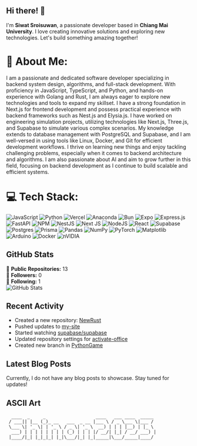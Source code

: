 ## Hi there! 👋

I'm **Siwat Sroisuwan**, a passionate developer based in **Chiang Mai University**. I love creating innovative solutions and exploring new technologies. Let's build something amazing together!

# 💫 About Me:

I am a passionate and dedicated software developer specializing in backend system design, algorithms, and full-stack development. With proficiency in JavaScript, TypeScript, and Python, and hands-on experience with Golang and Rust, I am always eager to explore new technologies and tools to expand my skillset. I have a strong foundation in Next.js for frontend development and possess practical experience with backend frameworks such as Nest.js and Elysia.js.
I have worked on engineering simulation projects, utilizing technologies like Next.js, Three.js, and Supabase to simulate various complex scenarios. My knowledge extends to database management with PostgreSQL and Supabase, and I am well-versed in using tools like Linux, Docker, and Git for efficient development workflows.
I thrive on learning new things and enjoy tackling challenging problems, especially when it comes to backend architecture and algorithms. I am also passionate about AI and aim to grow further in this field, focusing on backend development as I continue to build scalable and efficient systems.


# 💻 Tech Stack:
![JavaScript](https://img.shields.io/badge/javascript-%23323330.svg?style=flat&logo=javascript&logoColor=%23F7DF1E) ![Python](https://img.shields.io/badge/python-3670A0?style=flat&logo=python&logoColor=ffdd54) ![Vercel](https://img.shields.io/badge/vercel-%23000000.svg?style=flat&logo=vercel&logoColor=white) ![Anaconda](https://img.shields.io/badge/Anaconda-%2344A833.svg?style=flat&logo=anaconda&logoColor=white) ![Bun](https://img.shields.io/badge/Bun-%23000000.svg?style=flat&logo=bun&logoColor=white) ![Expo](https://img.shields.io/badge/expo-1C1E24?style=flat&logo=expo&logoColor=#D04A37) ![Express.js](https://img.shields.io/badge/express.js-%23404d59.svg?style=flat&logo=express&logoColor=%2361DAFB) ![FastAPI](https://img.shields.io/badge/FastAPI-005571?style=flat&logo=fastapi) ![NPM](https://img.shields.io/badge/NPM-%23CB3837.svg?style=flat&logo=npm&logoColor=white) ![NestJS](https://img.shields.io/badge/nestjs-%23E0234E.svg?style=flat&logo=nestjs&logoColor=white) ![Next JS](https://img.shields.io/badge/Next-black?style=flat&logo=next.js&logoColor=white) ![NodeJS](https://img.shields.io/badge/node.js-6DA55F?style=flat&logo=node.js&logoColor=white) ![React](https://img.shields.io/badge/react-%2320232a.svg?style=flat&logo=react&logoColor=%2361DAFB) ![Supabase](https://img.shields.io/badge/Supabase-3ECF8E?style=flat&logo=supabase&logoColor=white) ![Postgres](https://img.shields.io/badge/postgres-%23316192.svg?style=flat&logo=postgresql&logoColor=white) ![Prisma](https://img.shields.io/badge/Prisma-3982CE?style=flat&logo=Prisma&logoColor=white) ![Pandas](https://img.shields.io/badge/pandas-%23150458.svg?style=flat&logo=pandas&logoColor=white) ![NumPy](https://img.shields.io/badge/numpy-%23013243.svg?style=flat&logo=numpy&logoColor=white) ![PyTorch](https://img.shields.io/badge/PyTorch-%23EE4C2C.svg?style=flat&logo=PyTorch&logoColor=white) ![Matplotlib](https://img.shields.io/badge/Matplotlib-%23ffffff.svg?style=flat&logo=Matplotlib&logoColor=black) ![Arduino](https://img.shields.io/badge/-Arduino-00979D?style=flat&logo=Arduino&logoColor=white) ![Docker](https://img.shields.io/badge/docker-%230db7ed.svg?style=flat&logo=docker&logoColor=white) ![nVIDIA](https://img.shields.io/badge/nVIDIA-%2376B900.svg?style=flat&logo=nVIDIA&logoColor=white)


## GitHub Stats

🌟 **Public Repositories:** 13  
👥 **Followers:** 0  
🔗 **Following:** 1  
![GitHub Stats](https://github-readme-stats.vercel.app/api?username=Shinon2023&show_icons=true&theme=radical)

## Recent Activity

- Created a new repository: [NewRust](https://github.com/Shinon2023/NewRust)  
- Pushed updates to [my-site](https://github.com/Shinon2023/my-site)  
- Started watching [supabase/supabase](https://github.com/supabase/supabase)  
- Updated repository settings for [activate-office](https://github.com/Shinon2023/activate-office)  
- Created new branch in [PythonGame](https://github.com/Shinon2023/PythonGame)

## Latest Blog Posts

Currently, I do not have any blog posts to showcase. Stay tuned for updates!


## ASCII Art

```
  ____  _     _                   ____   ___ ____  _____ 
 / ___|| |__ (_)_ __   ___  _ __ |___ \ / _ \___ \|___ / 
 \___ \| '_ \| | '_ \ / _ \| '_ \  __) | | | |__) | |_ \ 
  ___) | | | | | | | | (_) | | | |/ __/| |_| / __/ ___) |
 |____/|_| |_|_|_| |_|\___/|_| |_|_____|\___/_____|____/ 
                                                         
```
